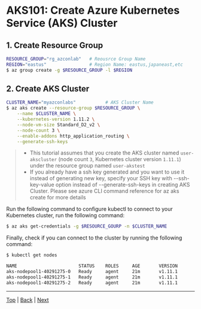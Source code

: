 # AKS101: Create Azure Kubernetes Service (AKS) Cluster

## 1. Create Resource Group
```sh
RESOURCE_GROUP="rg_azconlab"   # Reousrce Group Name 
REGION="eastus"                # Region Name: eastus,japaneast,etc 
$ az group create -g $RESOURCE_GROUP -l $REGION
```

## 2. Create AKS Cluster
```sh
CLUSTER_NAME="myazconlabs"           # AKS Cluster Name
$ az aks create --resource-group $RESOURCE_GROUP \
    --name $CLUSTER_NAME \
    --kubernetes-version 1.11.2 \
    --node-vm-size Standard_D2_v2 \
    --node-count 3 \
    --enable-addons http_application_routing \
    --generate-ssh-keys
```
>- This tutorial assumes that you create the AKS cluster named `user-akscluster` (node count `3`, Kubernetes cluster version `1.11.1`) under the resource group named `user-akstest`
>- If you already have a ssh key generated and you want to use it instead of generating new key, specify your SSH key with --ssh-key-value option instead of --generate-ssh-keys in creating AKS Cluster. Please see azure CLI command reference for az aks create for more details

Run the following command to configure kubectl to connect to your Kubernetes cluster, run the following command:
```sh
$ az aks get-credentials -g $RESOURCE_GOURP -n $CLUSTER_NAME
```

Finally, check if you can connect to the cluster by running the following command:

```sh
$ kubectl get nodes

NAME                       STATUS    ROLES     AGE       VERSION
aks-nodepool1-40291275-0   Ready     agent     21m       v1.11.1
aks-nodepool1-40291275-1   Ready     agent     21m       v1.11.1
aks-nodepool1-40291275-2   Ready     agent     21m       v1.11.1
```

---
[Top](../README.md) | [Back](aks-100-setup-env.md) | [Next](aks-102-acr.md)
